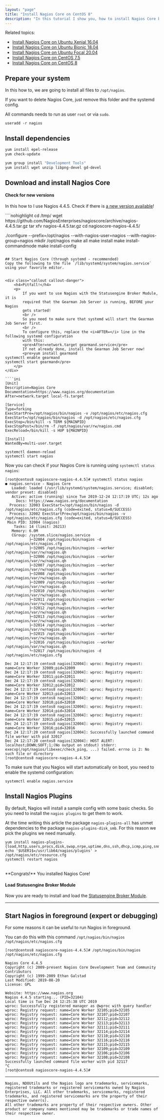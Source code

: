 ```yaml
---
layout: "page"
title: "Install Nagios Core on CentOS 8"
description: "In this tutorial I show you, how to install Nagios Core by yourself on CentOS 8"
---
```


Related topics:

- <a href="{{ site.url }}/tutorials/install-nagios4">Install Nagios Core on Ubuntu Xenial 16.04</a>
- <a href="{{ site.url }}/tutorials/install-nagios4-bionic">Install Nagios Core on Ubuntu Bionic 18.04</a>
- <a href="{{ site.url }}/tutorials/install-nagios4-focal">Install Nagios Core on Ubuntu Focal 20.04</a>
- <a href="{{ site.url }}/tutorials/install-nagios4-centos7">Install Nagios Core on CentOS 7.5</a>
- <a href="{{ site.url }}/tutorials/install-nagios4-centos8">Install Nagios Core on CentOS 8</a>


## Prepare your system
In this how to, we are going to install all files to `/opt/nagios`.

If you want to delete Nagios Core, just remove this folder and the systemd config.

All commands needs to run as user `root` or via `sudo`.

````nohighlight
useradd -r nagios
````

## Install dependencies

````bash
yum install epel-release
yum check-update

yum group install "Development Tools"
yum install wget unzip libpng-devel gd-devel
````

## Download and install Nagios Core
<div class="callout callout-info">
    <h4>Check for new versions</h4>
    <p>
        In this how to I use Nagios 4.4.5. Check if there is
        <a href="https://github.com/NagiosEnterprises/nagioscore/releases" target="_blank">a new version available</a>!
    </p>
</div>
````nohighlight
cd /tmp/
wget https://github.com/NagiosEnterprises/nagioscore/archive/nagios-4.4.5.tar.gz
tar xfv nagios-4.4.5.tar.gz
cd nagioscore-nagios-4.4.5/

./configure --prefix=/opt/nagios --with-nagios-user=nagios --with-nagios-group=nagios
mkdir /opt/nagios
make all
make install
make install-commandmode
make install-config
````

## Start Nagios Core (through systemd - recommended)
Copy the following to the file `/lib/systemd/system/nagios.service` using your favorite editor.


<div class="callout callout-danger">
    <h4>Pitfall!</h4>
    <p>
        If you want to use Nagios with the Statusengine Broker Module, it is
        required that the Gearman Job Server is running, BEFORE your Nagios
        gets started!
        <br />
        So you need to make sure that systemd will start the Gearman Job Server first.
        <br />
        To configure this, replace the <i>AFTER=</i> line in the following systemd configuration
        with this:
        <pre>After=network.target gearmand.service</pre>
        If not already done, install the Gearman Job Server now!
        <pre>yum install gearmand
systemctl enable gearmand
systemctl start gearmand</pre>
    </p>
</div>

````ini
[Unit]
Description=Nagios Core
Documentation=https://www.nagios.org/documentation
After=network.target local-fs.target

[Service]
Type=forking
ExecStartPre=/opt/nagios/bin/nagios -v /opt/nagios/etc/nagios.cfg
ExecStart=/opt/nagios/bin/nagios -d /opt/nagios/etc/nagios.cfg
ExecStop=/bin/kill -s TERM ${MAINPID}
ExecStopPost=/bin/rm -f /opt/nagios/var/rw/nagios.cmd
ExecReload=/bin/kill -s HUP ${MAINPID}

[Install]
WantedBy=multi-user.target
````


````nohighlight
systemctl daemon-reload
systemctl start nagios
````

Now you can check if your Nagios Core is running using `systemctl status nagios`:
````nohighlight
[root@centos8 nagioscore-nagios-4.4.5]# systemctl status nagios
● nagios.service - Nagios Core
   Loaded: loaded (/usr/lib/systemd/system/nagios.service; disabled; vendor preset: disabled)
   Active: active (running) since Tue 2019-12-24 12:17:19 UTC; 12s ago
     Docs: https://www.nagios.org/documentation
  Process: 32003 ExecStart=/opt/nagios/bin/nagios -d /opt/nagios/etc/nagios.cfg (code=exited, status=0/SUCCESS)
  Process: 32002 ExecStartPre=/opt/nagios/bin/nagios -v /opt/nagios/etc/nagios.cfg (code=exited, status=0/SUCCESS)
 Main PID: 32004 (nagios)
    Tasks: 14 (limit: 26213)
   Memory: 6.0M
   CGroup: /system.slice/nagios.service
           ├─32004 /opt/nagios/bin/nagios -d /opt/nagios/etc/nagios.cfg
           ├─32005 /opt/nagios/bin/nagios --worker /opt/nagios/var/rw/nagios.qh
           ├─32006 /opt/nagios/bin/nagios --worker /opt/nagios/var/rw/nagios.qh
           ├─32007 /opt/nagios/bin/nagios --worker /opt/nagios/var/rw/nagios.qh
           ├─32008 /opt/nagios/bin/nagios --worker /opt/nagios/var/rw/nagios.qh
           ├─32009 /opt/nagios/bin/nagios --worker /opt/nagios/var/rw/nagios.qh
           ├─32010 /opt/nagios/bin/nagios --worker /opt/nagios/var/rw/nagios.qh
           ├─32011 /opt/nagios/bin/nagios --worker /opt/nagios/var/rw/nagios.qh
           ├─32012 /opt/nagios/bin/nagios --worker /opt/nagios/var/rw/nagios.qh
           ├─32013 /opt/nagios/bin/nagios --worker /opt/nagios/var/rw/nagios.qh
           ├─32014 /opt/nagios/bin/nagios --worker /opt/nagios/var/rw/nagios.qh
           ├─32015 /opt/nagios/bin/nagios --worker /opt/nagios/var/rw/nagios.qh
           ├─32016 /opt/nagios/bin/nagios --worker /opt/nagios/var/rw/nagios.qh
           └─32017 /opt/nagios/bin/nagios -d /opt/nagios/etc/nagios.cfg

Dec 24 12:17:19 centos8 nagios[32004]: wproc: Registry request: name=Core Worker 32009;pid=32009
Dec 24 12:17:19 centos8 nagios[32004]: wproc: Registry request: name=Core Worker 32011;pid=32011
Dec 24 12:17:19 centos8 nagios[32004]: wproc: Registry request: name=Core Worker 32012;pid=32012
Dec 24 12:17:19 centos8 nagios[32004]: wproc: Registry request: name=Core Worker 32013;pid=32013
Dec 24 12:17:19 centos8 nagios[32004]: wproc: Registry request: name=Core Worker 32010;pid=32010
Dec 24 12:17:19 centos8 nagios[32004]: wproc: Registry request: name=Core Worker 32014;pid=32014
Dec 24 12:17:19 centos8 nagios[32004]: wproc: Registry request: name=Core Worker 32015;pid=32015
Dec 24 12:17:19 centos8 nagios[32004]: wproc: Registry request: name=Core Worker 32016;pid=32016
Dec 24 12:17:20 centos8 nagios[32004]: Successfully launched command file worker with pid 32017
Dec 24 12:17:20 centos8 nagios[32004]: HOST ALERT: localhost;DOWN;SOFT;1;(No output on stdout) stderr: execvp(/opt/nagios/libexec/check_ping, ...) failed. errno is 2: No such file or directory
[root@centos8 nagioscore-nagios-4.4.5]#
````
To make sure that you Nagios will start automatically on boot, you need to
enable the systemd configuration:
````nohighlight
systemctl enable nagios.service
````

## Install Nagios Plugins
By default, Nagios will install a sample config with some basic checks.
So you need to install the `nagios plugins` to get them to work.

At the time writing this article the package `nagios-plugins-all` has unmet dependencies to the package `nagios-plugins-disk_smb`.
For this reason we pick the plugins we need manually.

````nohighlight
yum install nagios-plugins-{load,http,users,procs,disk,swap,nrpe,uptime,dns,ssh,dhcp,icmp,ping,snmp,dummy,by_ssh,tcp}
echo '$USER1$=/usr/lib64/nagios/plugins' > /opt/nagios/etc/resource.cfg
systemctl restart nagios
````

<br />
**Congrats!** You installed Nagios Core!

<div class="callout callout-info">
    <h4>Load Statusengine Broker Module</h4>
    <p>
        Now you are ready to install and load the
        <a href="{{ site.url }}/broker">Statusengine Broker Module</a>.
    </p>
</div>

---

## Start Nagios in foreground (expert or debugging)
For some reasons it can be useful  to run Nagios in foreground.

You can do this with this command `/opt/nagios/bin/nagios /opt/nagios/etc/nagios.cfg`
````nohighlight
[root@centos8 nagioscore-nagios-4.4.5]# /opt/nagios/bin/nagios /opt/nagios/etc/nagios.cfg

Nagios Core 4.4.5
Copyright (c) 2009-present Nagios Core Development Team and Community Contributors
Copyright (c) 1999-2009 Ethan Galstad
Last Modified: 2019-08-20
License: GPL

Website: https://www.nagios.org
Nagios 4.4.5 starting... (PID=32104)
Local time is Tue Dec 24 12:25:38 UTC 2019
wproc: Successfully registered manager as @wproc with query handler
wproc: Registry request: name=Core Worker 32105;pid=32105
wproc: Registry request: name=Core Worker 32107;pid=32107
wproc: Registry request: name=Core Worker 32112;pid=32112
wproc: Registry request: name=Core Worker 32113;pid=32113
wproc: Registry request: name=Core Worker 32111;pid=32111
wproc: Registry request: name=Core Worker 32114;pid=32114
wproc: Registry request: name=Core Worker 32110;pid=32110
wproc: Registry request: name=Core Worker 32116;pid=32116
wproc: Registry request: name=Core Worker 32115;pid=32115
wproc: Registry request: name=Core Worker 32109;pid=32109
wproc: Registry request: name=Core Worker 32106;pid=32106
wproc: Registry request: name=Core Worker 32108;pid=32108
Successfully launched command file worker with pid 32117
^C
[root@centos8 nagioscore-nagios-4.4.5]#
````

---

````nohighlight
Nagios, NDOUtils and the Nagios logo are trademarks, servicemarks, registered trademarks or registered servicemarks owned by Nagios Enterprises, LLC. All other trademarks, servicemarks, registered trademarks, and registered servicemarks are the property of their respective owner(s).
All other trademarks are property of their respective owners. Other product or company names mentioned may be trademarks or trade names of their respective owner.
````
